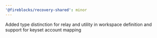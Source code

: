 ```yaml
---
'@fireblocks/recovery-shared': minor
---
```


Added type distinction for relay and utility in workspace definition and support for keyset account mapping
